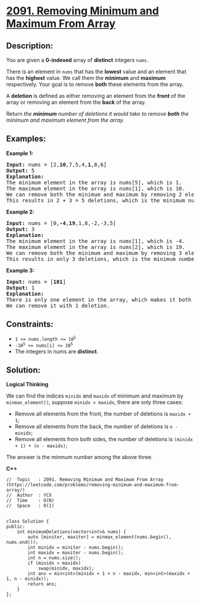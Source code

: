 # [2091. Removing Minimum and Maximum From Array](https://leetcode.com/problems/removing-minimum-and-maximum-from-array/)


## Description:

<p>You are given a <strong>0-indexed</strong> array of <strong>distinct</strong> integers <code>nums</code>.</p>

<p>There is an element in <code>nums</code> that has the <strong>lowest</strong> value and an element that has the <strong>highest</strong> value. We call them the <strong>minimum</strong> and <strong>maximum</strong> respectively. Your goal is to remove <strong>both</strong> these elements from the array.

<p>A <strong>deletion</strong> is defined as either removing an element from the <strong>front</strong> of the array or removing an element from the <strong>back</strong> of the array.

<p>Return <em>the <strong>minimum</strong> number of deletions it would take to remove <strong>both</strong> the minimum and maximum element from the array.</em></p>


## Examples:

<strong>Example 1:</strong>
<pre>
<strong>Input:</strong> nums = [2,<strong>10</strong>,7,5,4,<strong>1</strong>,8,6]
<strong>Output:</strong> 5
<strong>Explanation:</strong> 
The minimum element in the array is nums[5], which is 1.
The maximum element in the array is nums[1], which is 10.
We can remove both the minimum and maximum by removing 2 elements from the front and 3 elements from the back.
This results in 2 + 3 = 5 deletions, which is the minimum number possible.
</pre>

<strong>Example 2:</strong>
<pre>
<strong>Input:</strong> nums = [0,<strong>-4</strong>,<strong>19</strong>,1,8,-2,-3,5]
<strong>Output:</strong> 3
<strong>Explanation:</strong> 
The minimum element in the array is nums[1], which is -4.
The maximum element in the array is nums[2], which is 19.
We can remove both the minimum and maximum by removing 3 elements from the front.
This results in only 3 deletions, which is the minimum number possible.
</pre>

<strong>Example 3:</strong>
<pre>
<strong>Input:</strong> nums = [<strong>101</strong>]
<strong>Output:</strong> 1
<strong>Explanation:</strong> 
There is only one element in the array, which makes it both the minimum and maximum element.
We can remove it with 1 deletion.
</pre>


## Constraints:

<ul>
    <li><code>1 &lt;= nums.length &lt;= 10<sup>5</sup></code></li>
    <li><code>-10<sup>5</sup> &lt;= nums[i] &lt;= 10<sup>5</sup></code></li>
    <li>The integers in nums are <strong>distinct</strong>.</li>
</ul>


## Solution:

<strong>Logical Thinking</strong>
<p>We can find the indices <code>minidx</code> and <code>maxidx</code> of minimum and maximum by <code>minmax_element()</code>, suppose <code>minidx &lt; maxidx</code>, there are only three cases: </p>

<ul>
    <li>Remove all elements from the front, the number of deletions is <code>maxidx + 1</code>;</li>
    <li>Remove all elements from the back, the number of deletions is <code>n - minidx</code>;</li>
    <li>Remove all elements from both sides, the number of deletions is <code>(minidx + 1) + (n - maxidx)</code>;</li>
</ul>

<p>The answer is the minmum number among the above three.</p>


<strong>C++</strong>

```
//  Topic   : 2091. Removing Minimum and Maximum From Array (https://leetcode.com/problems/removing-minimum-and-maximum-from-array/)
//  Author  : YCX
//  Time    : O(N)
//  Space   : O(1)


class Solution {
public:
    int minimumDeletions(vector<int>& nums) {
        auto [miniter, maxiter] = minmax_element(nums.begin(), nums.end());
        int minidx = miniter - nums.begin();
        int maxidx = maxiter - nums.begin();
        int n = nums.size();
        if (minidx > maxidx)
            swap(minidx, maxidx);
        int ans = min<int>(minidx + 1 + n - maxidx, min<int>(maxidx + 1, n - minidx));
        return ans;
    }
};
```